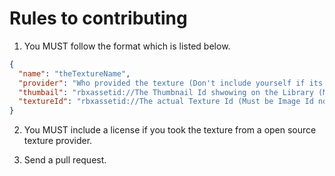 # Rules to contributing

1. You MUST follow the format which is listed below.

```json
{
  "name": "theTextureName",
  "provider": "Who provided the texture (Don't include yourself if its under a license)",
  "thumbail": "rbxassetid://The Thumbnail Id shwowing on the Library (Must be Image Id not Decal Id)",
  "textureId": "rbxassetid://The actual Texture Id (Must be Image Id not Decal Id)"
}
```

2. You MUST include a license if you took the texture from a open source texture provider.

3. Send a pull request.
